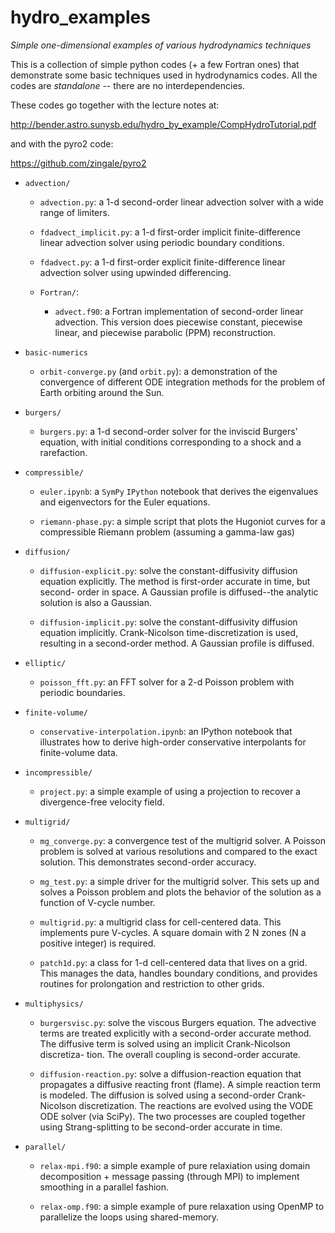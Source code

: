 # hydro_examples
*Simple one-dimensional examples of various hydrodynamics techniques*

This is a collection of simple python codes (+ a few Fortran ones)
that demonstrate some basic techniques used in hydrodynamics codes.
All the codes are *standalone* -- there are no interdependencies.

These codes go together with the lecture notes at:

http://bender.astro.sunysb.edu/hydro_by_example/CompHydroTutorial.pdf

and with the pyro2 code:

https://github.com/zingale/pyro2



* `advection/`

  - `advection.py`: a 1-d second-order linear advection solver with a
    wide range of limiters.

  - `fdadvect_implicit.py`: a 1-d first-order implicit
    finite-difference linear advection solver using periodic boundary
    conditions.

  - `fdadvect.py`: a 1-d first-order explicit finite-difference linear
    advection solver using upwinded differencing.

  - `Fortran/`:

    * `advect.f90`: a Fortran implementation of second-order linear
	  advection.  This version does piecewise constant, piecewise
	  linear, and piecewise parabolic (PPM) reconstruction.
	  
* `basic-numerics`

  - `orbit-converge.py` (and `orbit.py`): a demonstration of the
    convergence of different ODE integration methods for the problem
	of Earth orbiting around the Sun.
	
* `burgers/`

  - `burgers.py`: a 1-d second-order solver for the inviscid Burgers’
    equation, with initial conditions corresponding to a shock and a
    rarefaction.

* `compressible/`

  - `euler.ipynb`: a `SymPy` `IPython` notebook that derives the
    eigenvalues and eigenvectors for the Euler equations.

  - `riemann-phase.py`: a simple script that plots the Hugoniot curves
     for a compressible Riemann problem (assuming a gamma-law gas)

* `diffusion/`

  - `diffusion-explicit.py`: solve the constant-diffusivity diffusion
    equation explicitly. The method is first-order accurate in time,
    but second- order in space. A Gaussian profile is diffused--the
    analytic solution is also a Gaussian.

  - `diffusion-implicit.py`: solve the constant-diffusivity diffusion
    equation implicitly. Crank-Nicolson time-discretization is used,
    resulting in a second-order method. A Gaussian profile is
    diffused.

* `elliptic/`

  - `poisson_fft.py`: an FFT solver for a 2-d Poisson problem
    with periodic boundaries.

* `finite-volume/`

  - `conservative-interpolation.ipynb`: an IPython notebook that
    illustrates how to derive high-order conservative interpolants
	for finite-volume data.

* `incompressible/`

  - `project.py`: a simple example of using a projection to recover
    a divergence-free velocity field.

* `multigrid/`

  - `mg_converge.py`: a convergence test of the multigrid solver. A
    Poisson problem is solved at various resolutions and compared to
    the exact solution. This demonstrates second-order accuracy.

  - `mg_test.py`: a simple driver for the multigrid solver. This sets
    up and solves a Poisson problem and plots the behavior of the
    solution as a function of V-cycle number.

  - `multigrid.py`: a multigrid class for cell-centered data. This
    implements pure V-cycles. A square domain with 2 N zones (N a
    positive integer) is required.

  - `patch1d.py`: a class for 1-d cell-centered data that lives on a
    grid. This manages the data, handles boundary conditions, and
    provides routines for prolongation and restriction to other grids.

* `multiphysics/`

  - `burgersvisc.py`: solve the viscous Burgers equation. The
    advective terms are treated explicitly with a second-order
    accurate method. The diffusive term is solved using an implicit
    Crank-Nicolson discretiza- tion. The overall coupling is
    second-order accurate.

  - `diffusion-reaction.py`: solve a diffusion-reaction equation that
    propagates a diffusive reacting front (flame). A simple reaction
    term is modeled. The diffusion is solved using a second-order
    Crank-Nicolson discretization. The reactions are evolved using the
    VODE ODE solver (via SciPy). The two processes are coupled
    together using Strang-splitting to be second-order accurate in
    time.

* `parallel/`

  - `relax-mpi.f90`: a simple example of pure relaxiation using
    domain decomposition + message passing (through MPI) to
	implement smoothing in a parallel fashion.

  - `relax-omp.f90`: a simple example of pure relaxation using
    OpenMP to parallelize the loops using shared-memory.
	

